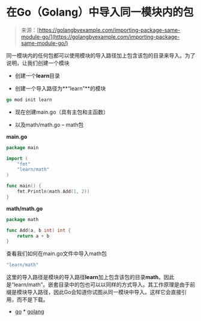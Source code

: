 <!--yml

分类：未分类

日期：2024-10-13 06:29:32

-->

# 在Go（Golang）中导入同一模块内的包

> 来源：[https://golangbyexample.com/importing-package-same-module-go/](https://golangbyexample.com/importing-package-same-module-go/)

同一模块内的任何包都可以使用模块的导入路径加上包含该包的目录来导入。为了说明，让我们创建一个模块

+   创建一个**learn**目录

+   创建一个导入路径为**“learn”**的模块

```go
go mod init learn
```

+   现在创建main.go（具有主包和主函数）

+   以及math/math.go – math包

**main.go**

```go
package main

import (
	"fmt"
	"learn/math"
)

func main() {
	fmt.Println(math.Add(1, 2))
}
```

**math/math.go**

```go
package math

func Add(a, b int) int {
    return a + b
}
```

查看我们如何在main.go文件中导入math包

```go
"learn/math"
```

这里的导入路径是模块的导入路径**learn**加上包含该包的目录**math**。因此是“learn/math”。嵌套目录中的包也可以以同样的方式导入。其工作原理是由于前缀是模块导入路径，因此Go会知道你试图从同一模块中导入。这样它会直接引用，而不是下载。

+   [go](https://golangbyexample.com/tag/go/) *   [golang](https://golangbyexample.com/tag/golang/)
